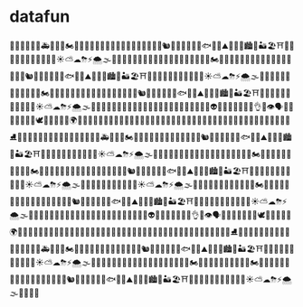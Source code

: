 # datafun
🚗🚕🚙🚌🚎🚓🚑🚐🚚🚜🏍🛵🚡🚈🚅🐹🐻🐨🐙🐍🐢🦏🐘🐄🐪🐫🐅🐆🐿🌼🌷🌹🌻🌺🐺🐟🥧🍭⛰🌈🎆🌠🏙🌆🏜🏖⛩🕵️‍♂️💂‍♀️🎻🎷🐰🌊💦💧✨☀⛅☁⛈⚡🌨🌫🥀🐄🦏🦀💇‍♂️🤦‍♂️🤶🤔🤥😞🤬😡😐😱😧🎃😃🏍🛵🚡🚈🚅🐹🐻🐨🐙🐍🐢🦏🐘🐄🐪🐫🐅🐆🐿🌼🌷🌹🌻🌺🐺🐟🥧🍭⛰🌈🎆🌠🏙🌆🏜🏖⛩🕵️‍♂️💂‍♀️🎻🎷🐰🌊💦💧✨☀⛅☁⛈⚡🌨🌫🥀🐄🦏🦀😞🤬😡😐😱😧🎃😃🏍🛵🚡🚈🚅🐹🐻🐨🐙🐍🐢🦏🐘🐄🐪🐫🐅🐆🐿🌼🌷🌹🌻🌺🐺🐟🥧🍭⛰🌈🎆🌠🏙🌆🏜🏖⛩🕵️‍♂️💂‍♀️🎻🎷🐰🌊💦💧✨☀⛅☁⛈⚡🌨🌫🥀🐄🦏🦀💇‍♂️🤦‍♂️🤶🤔🤥😞🤬😡😐😱😧🎃😃😬😆🙃🤔👽👻👺😾🤑😾👋😺👌🤛👁🗣👦🌘🌒🌝🐌🦕🐐🕊🌴🌵🦕🌸🍄🌍🌖🌑🥚🥓🌭🥪🥘🥘🌭🍳🥩🍞🍱🍢🍰🥧🥢🎨👩‍👩‍👧‍👧👨‍🔧👷‍♂️🥇👨‍👧‍👦👮‍♂️👷‍♀️👩‍👩‍👦🚣‍♂️🚣‍♂️⛸🎱🏐🏈🏉🏓🏈🏀🏓💂‍♂️🕵️‍♂️🕵️‍♂️🚎🚓🚑🚐🚚🚜🏍🛵🚡🚈🐙🐍🐢🦏🐘🐄🐪🐫🐅🐆🐿🌼🌷🌹🌻🌺🐺🐟🥧🍭⛰🌈🎆🌠🏙🌆🏜🏖⛩🕵️‍♂️💂‍♀️🎻🎷🐰🌊💦💧✨☀⛅☁⛈⚡🌨🌫🥀🐄🦏🦀💇‍♂️🤦‍♂️🤶🤔🤥😞🤬😡😐😱😧🎃😃🏍🛵🚡😞🤬😡😐😱😧🎃😃🏍🛵🚡🚈🚅🐹🐻🐨🐙🐍🐢🦏🐘🐄🐪🐫🐅🐆🐿🌼🌷🌹🌻🌺🐺🐟🥧🍭⛰🌈🎆🌠🏙🌆🏜🏖⛩🕵️‍♂️💂‍♀️🎻🎷🐰🌊💦💧✨☀⛅☁⛈⚡🌨🌫🥀🐄🦏🦀🎻🎷🐰🌊💦💧✨☀⛅☁⛈⚡🌨🌫🥀🐄🦏🦀😞🤬😡😐😱😧🎃😃🏍🛵🚡🚈🚅🐹🐻🐨🐙🐍🐢🦏🐘🐄🐪🐫🐅🐆🐿🌼🌷🌹🌻🌺🐺🐟🥧🍭⛰🌈🎆🌠🏙🌆🏜🏖⛩🕵️‍♂️💂‍♀️🎻🎷🐰🌊💦💧✨☀⛅☁⛈⚡🌨🌫🥀🐄🦏🦀💇‍♂️🤦‍♂️🤶🤔🤥😞🤬😡😐😱😧🎃😃😬😆🙃🤔👽👻👺😾🤑😾👋😺👌🤛👁🗣👦🌘🌒🌝🐌🦕🐐🕊🌴🌵🦕🌸🍄🌍🌖🌑🥚🥓🌭🥪🥘🥘🌭🍳🥩🍞🍱🍢🍰🥧🥢🎨👩‍👩‍👧‍👧👨‍🔧👷‍♂️🥇👨‍👧‍👦👮‍♂️👷‍♀️👩‍👩‍👦🚣‍♂️🚣‍♂️⛸🎱🏐🏈🏉🏓🏈🏀🏓💂‍♂️🕵️‍♂️🕵️‍♂️🚎🚓🚑🚐🚚🚜🏍🛵🚡🚈🐙🐍🐢🦏🐘🐄🐪🐫🐅🐆🐿🌼🌷🌹🌻🌺🐺🐟🥧🍭⛰🌈🎆🌠🏙🌆🏜🏖⛩🕵️‍♂️💂‍♀️🎻🎷🐰🌊💦💧✨☀⛅☁⛈⚡🌨🌫🥀🐄🦏🦀💇‍♂️🤦‍♂️🤶🤔🤥😞🤬😡😐😱😧🎃😃🏍🛵🚡😞🤬😡😐😱😧🎃😃🏍🛵🚡🚈🚅🐹🐻🐨🐙🐍🐢🦏🐘🐄🐪🐫🐅🐆🐿🌼🌷🌹🌻🌺🐺🐟🥧🍭⛰🌈🎆🌠🏙🌆🏜🏖⛩🕵️‍♂️💂‍♀️🎻🎷🐰🌊💦💧✨☀⛅☁⛈⚡🌨🌫🥀🐄🦏🦀
